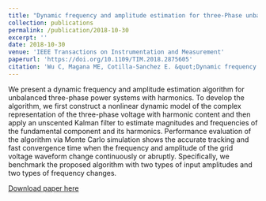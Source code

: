 ```yaml
---
title: "Dynamic frequency and amplitude estimation for three-Phase unbalanced power systems using the unscented Kalman filter"
collection: publications
permalink: /publication/2018-10-30
excerpt: ''
date: 2018-10-30
venue: 'IEEE Transactions on Instrumentation and Measurement'
paperurl: 'https://doi.org/10.1109/TIM.2018.2875605'
citation: 'Wu C, Magana ME, Cotilla-Sanchez E. &quot;Dynamic frequency and amplitude estimation for three-phase unbalanced power Systems using the unscented Kalman filter.&quot; <i>IEEE Transactions on Instrumentation and Measurement</i>. Early Access (2018)'
---
```


We present a dynamic frequency and amplitude estimation algorithm for unbalanced three-phase power systems with harmonics. To develop the algorithm, we first construct a nonlinear dynamic model of the complex representation of the three-phase voltage with harmonic content and then apply an unscented Kalman filter to estimate magnitudes and frequencies of the fundamental component and its harmonics. Performance evaluation of the algorithm via Monte Carlo simulation shows the accurate tracking and fast convergence time when the frequency and amplitude of the grid voltage waveform change continuously or abruptly. Specifically, we benchmark the proposed algorithm with two types of input amplitudes and two types of frequency changes.

[Download paper here](https://doi.org/10.1109/TIM.2018.2875605)
